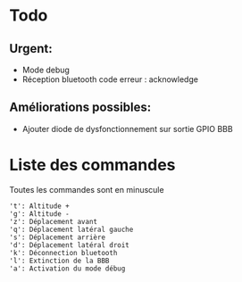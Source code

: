 # Todo


## Urgent:

* Mode debug
* Réception bluetooth code erreur : acknowledge


## Améliorations possibles:

* Ajouter diode de dysfonctionnement sur sortie GPIO BBB

# Liste des commandes
Toutes les commandes sont en minuscule

	't': Altitude +
	'g': Altitude -
	'z': Déplacement avant
	'q': Déplacement latéral gauche
	's': Déplacement arrière
	'd': Déplacement latéral droit
	'k': Déconnection bluetooth
	'l': Extinction de la BBB
	'a': Activation du mode débug